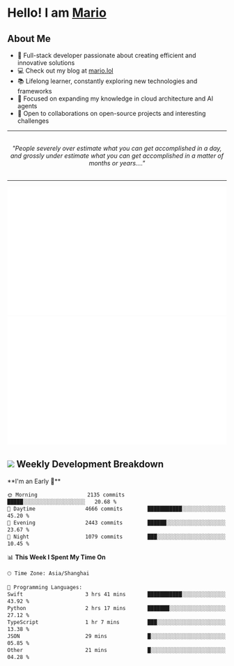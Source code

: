 <h1>Hello! I am <a href="https://github.com/mario1in">Mario</a></h1>

## About Me

- 🔭 Full-stack developer passionate about creating efficient and innovative solutions
- 💻 Check out my blog at [mario.lol](https://mario.lol)
- 📚 Lifelong learner, constantly exploring new technologies and frameworks
- 🌱 Focused on expanding my knowledge in cloud architecture and AI agents
- 🤝 Open to collaborations on open-source projects and interesting challenges

<hr/>
<br/>
<div align="center">
<i>"People severely over estimate what you can get accomplished in a day, and grossly under estimate what you can get accomplished in a matter of months or years...." </i>
</div>
<br/>
<hr/>

![overview](https://raw.githubusercontent.com/mario1in/mario1in/stats-output/generated/overview.svg)
![languages](https://raw.githubusercontent.com/mario1in/mario1in/stats-output/generated/languages.svg)

<h2 align="left">
  <a href="#"><img src="https://emojis.slackmojis.com/emojis/images/1643514062/184/nyancat_big.gif?1643514062" height="30"></a> Weekly Development Breakdown
</h2>
<!--START_SECTION:waka-->
**I'm an Early 🐤** 

```text
🌞 Morning                2135 commits        █████░░░░░░░░░░░░░░░░░░░░   20.68 % 
🌆 Daytime                4666 commits        ███████████░░░░░░░░░░░░░░   45.20 % 
🌃 Evening                2443 commits        ██████░░░░░░░░░░░░░░░░░░░   23.67 % 
🌙 Night                  1079 commits        ███░░░░░░░░░░░░░░░░░░░░░░   10.45 % 
```


📊 **This Week I Spent My Time On** 

```text
🕑︎ Time Zone: Asia/Shanghai

💬 Programming Languages: 
Swift                    3 hrs 41 mins       ███████████░░░░░░░░░░░░░░   43.92 % 
Python                   2 hrs 17 mins       ███████░░░░░░░░░░░░░░░░░░   27.12 % 
TypeScript               1 hr 7 mins         ███░░░░░░░░░░░░░░░░░░░░░░   13.38 % 
JSON                     29 mins             █░░░░░░░░░░░░░░░░░░░░░░░░   05.85 % 
Other                    21 mins             █░░░░░░░░░░░░░░░░░░░░░░░░   04.28 % 
```


<!--END_SECTION:waka-->

